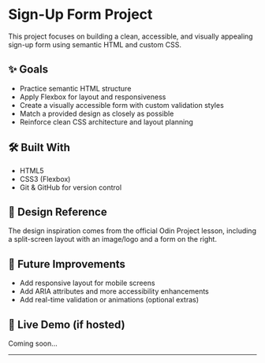 # Sign-Up Form Project

This project focuses on building a clean, accessible, and visually appealing sign-up form using semantic HTML and custom CSS.

## ✨ Goals

- Practice semantic HTML structure
- Apply Flexbox for layout and responsiveness
- Create a visually accessible form with custom validation styles
- Match a provided design as closely as possible
- Reinforce clean CSS architecture and layout planning

## 🛠️ Built With

- HTML5
- CSS3 (Flexbox)
- Git & GitHub for version control

## 📸 Design Reference

The design inspiration comes from the official Odin Project lesson, including a split-screen layout with an image/logo and a form on the right.

## 🚀 Future Improvements

- Add responsive layout for mobile screens
- Add ARIA attributes and more accessibility enhancements
- Add real-time validation or animations (optional extras)

## 🔗 Live Demo (if hosted)

Coming soon...

---